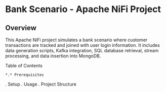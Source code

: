 # Bank Scenario - Apache NiFi Project
## Overview
This Apache NiFi project simulates a bank scenario where customer transactions are tracked and joined with user login information. It includes data generation scripts, Kafka integration, SQL database retrieval, stream processing, and data insertion into MongoDB.

Table of Contents

    *.* Prerequisites
*.* Setup
*.* Usage
*.* Project Structure
